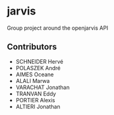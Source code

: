 # jarvis
Group project around the openjarvis API

## Contributors

- SCHNEIDER Hervé
- POLASZEK André
- AIMES Oceane
- ALALI Marwa
- VARACHAT Jonathan
- TRANVAN Eddy
- PORTIER Alexis
- ALTIERI Jonathan